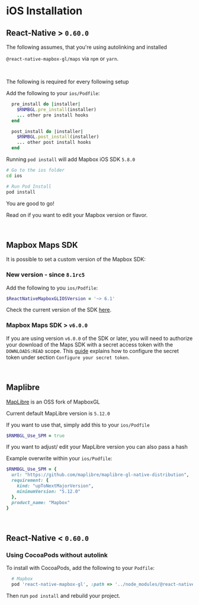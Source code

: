 # iOS Installation

## React-Native > `0.60.0`

The following assumes, that you're using autolinking and installed

`@react-native-mapbox-gl/maps` via `npm` or `yarn`.

<br>

The following is required for every following setup

Add the following to your `ios/Podfile`:

```ruby
  pre_install do |installer|
    $RNMBGL.pre_install(installer)
    ... other pre install hooks
  end
```

```ruby
  post_install do |installer|
    $RNMBGL.post_install(installer)
    ... other post install hooks
  end
```

Running `pod install` will add Mapbox iOS SDK `5.8.0`

```sh
# Go to the ios folder
cd ios

# Run Pod Install
pod install
```

You are good to go!

Read on if you want to edit your Mapbox version or flavor.

<br>

## Mapbox Maps SDK

It is possible to set a custom version of the Mapbox SDK:

### New version - since `8.1rc5`

Add the following to you `ios/Podfile`:

```ruby
$ReactNativeMapboxGLIOSVersion = '~> 6.1'
```

Check the current version of the SDK [here](https://docs.mapbox.com/ios/maps/overview/).

### Mapbox Maps SDK > `v6.0.0`

If you are using version `v6.0.0` of the SDK or later, you will need to authorize your download of the Maps SDK with a secret access token with the `DOWNLOADS:READ` scope. This [guide](https://docs.mapbox.com/ios/maps/guides/install/#configure-credentials) explains how to configure the secret token under section `Configure your secret token`.

<br>

## Maplibre

[MapLibre](https://github.com/maplibre/maplibre-gl-native) is an OSS fork of MapboxGL

Current default MapLibre version is `5.12.0`

If you want to use that, simply add this to your `ios/Podfile`

```ruby
$RNMBGL_Use_SPM = true
```

If you want to adjust/ edit your MapLibre version you can also pass a hash

Example overwrite within your `ios/Podfile`:

```ruby
$RNMBGL_Use_SPM = {
  url: "https://github.com/maplibre/maplibre-gl-native-distribution",
  requirement: {
    kind: "upToNextMajorVersion",
    minimumVersion: "5.12.0"
  },
  product_name: "Mapbox"
}
```

<br>

## React-Native < `0.60.0`

### Using CocoaPods without autolink

To install with CocoaPods, add the following to your `Podfile`:

```ruby
  # Mapbox
  pod 'react-native-mapbox-gl', :path => '../node_modules/@react-native-mapbox-gl/maps'

```

Then run `pod install` and rebuild your project.
